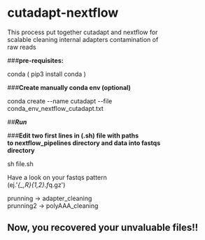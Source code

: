 # __**cutadapt-nextflow**__

This process put together cutadapt and nextflow for <br> scalable cleaning internal adapters contamination of <br>
raw reads <br>

###**pre-requisites:**

   conda ( pip3 install conda )

###**Create manually conda env (optional)**
 
   conda create --name cutadapt --file <br> conda_env_nextflow_cutadapt.txt <br>

##_**Run**_

###**Edit two first lines in (.sh) file with paths <br>
to nextflow_pipelines directory and data into fastqs <br> directory** <br>

   sh file.sh

Have a look on your fastqs pattern <br>
 (ej.'*{_,R}{1,2}.f*q.gz') <br>

prunning -> adapter_cleaning <br>
prunning2 -> polyAAA_cleaning <br>


## **Now, you recovered your unvaluable files!!**
